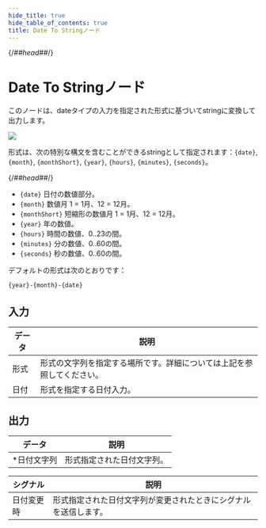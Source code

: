 ```yaml
---
hide_title: true
hide_table_of_contents: true
title: Date To Stringノード
---
```


{/*##head##*/}

# Date To Stringノード

このノードは、<span className="ndl-data">date</span>タイプの入力を指定された形式に基づいて<span className="ndl-data">string</span>に変換して出力します。

<div className="ndl-image-with-background l">

![](/nodes/utilities/date-to-string/date-to-string.png)

</div>

形式は、次の特別な構文を含むことができる<span className="ndl-data">string</span>として指定されます：`{date}`, `{month}`, `{monthShort}`, `{year}`, `{hours}`, `{minutes}`, `{seconds}`。

{/*##head##*/}

- `{date}` 日付の数値部分。
- `{month}` 数値月 1 = 1月、12 = 12月。
- `{monthShort}` 短縮形の数値月 1 = 1月、12 = 12月。
- `{year}` 年の数値。
- `{hours}` 時間の数値、0..23の間。
- `{minutes}` 分の数値、0..60の間。
- `{seconds}` 秒の数値、0..60の間。

デフォルトの形式は次のとおりです：

```
{year}-{month}-{date}
```

## 入力

<div className="ndl-table-35-65">

| データ                                     | 説明                                                          |
| ---------------------------------------- | -------------------------------------------------------------------- |
| <span className="ndl-data">形式</span> | 形式の文字列を指定する場所です。詳細については上記を参照してください。 |
| <span className="ndl-data">日付</span>   | 形式を指定する日付入力。                                            |

</div>

## 出力

<div className="ndl-table-35-65">

| データ                                            | 説明                |
| ----------------------------------------------- | -------------------------- |
| <span className="ndl-data">\*日付文字列</span> | 形式指定された日付文字列。 |

| シグナル                                           | 説明                                            |
| ------------------------------------------------ | ------------------------------------------------------ |
| <span className="ndl-signal">日付変更時</span> | 形式指定された日付文字列が変更されたときにシグナルを送信します。 |

</div>